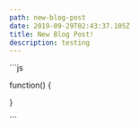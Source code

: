 ```yaml
---
path: new-blog-post
date: 2019-09-29T02:43:37.105Z
title: New Blog Post!
description: testing
---
```

\`\``js

function() {

}

\`\``
